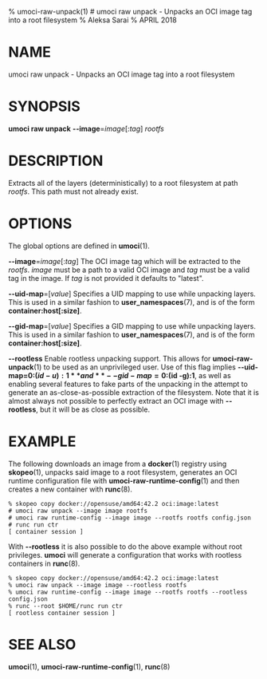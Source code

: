 % umoci-raw-unpack(1) # umoci raw unpack - Unpacks an OCI image tag into a root filesystem
% Aleksa Sarai
% APRIL 2018
# NAME
umoci raw unpack - Unpacks an OCI image tag into a root filesystem

# SYNOPSIS
**umoci raw unpack**
**--image**=*image*[:*tag*]
*rootfs*

# DESCRIPTION
Extracts all of the layers (deterministically) to a root filesystem at path
*rootfs*. This path must not already exist.

# OPTIONS
The global options are defined in **umoci**(1).

**--image**=*image*[:*tag*]
  The OCI image tag which will be extracted to the *rootfs*. *image* must be a
  path to a valid OCI image and *tag* must be a valid tag in the image. If
  *tag* is not provided it defaults to "latest".

**--uid-map**=[*value*]
  Specifies a UID mapping to use while unpacking layers. This is used in a
  similar fashion to **user_namespaces**(7), and is of the form
  **container:host[:size]**.

**--gid-map**=[*value*]
  Specifies a GID mapping to use while unpacking layers. This is used in a
  similar fashion to **user_namespaces**(7), and is of the form
  **container:host[:size]**.

**--rootless**
  Enable rootless unpacking support. This allows for **umoci-raw-unpack**(1) to
  be used as an unprivileged user. Use of this flag implies **--uid-map=0:$(id
  -u):1** and **--gid-map=0:$(id -g):1**, as well as enabling several features
  to fake parts of the unpacking in the attempt to generate an
  as-close-as-possible extraction of the filesystem. Note that it is almost
  always not possible to perfectly extract an OCI image with **--rootless**,
  but it will be as close as possible.

# EXAMPLE
The following downloads an image from a **docker**(1) registry using
**skopeo**(1), unpacks said image to a root filesystem, generates an OCI
runtime configuration file with **umoci-raw-runtime-config**(1) and then
creates a new container with **runc**(8).

```
% skopeo copy docker://opensuse/amd64:42.2 oci:image:latest
# umoci raw unpack --image image rootfs
# umoci raw runtime-config --image image --rootfs rootfs config.json
# runc run ctr
[ container session ]
```

With **--rootless** it is also possible to do the above example without root
privileges. **umoci** will generate a configuration that works with rootless
containers in **runc**(8).

```
% skopeo copy docker://opensuse/amd64:42.2 oci:image:latest
% umoci raw unpack --image image --rootless rootfs
% umoci raw runtime-config --image image --rootfs rootfs --rootless config.json
% runc --root $HOME/runc run ctr
[ rootless container session ]
```

# SEE ALSO
**umoci**(1), **umoci-raw-runtime-config**(1), **runc**(8)
